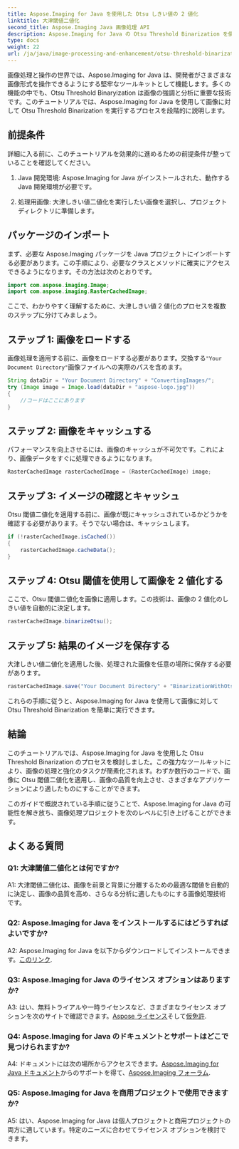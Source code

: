 ```yaml
---
title: Aspose.Imaging for Java を使用した Otsu しきい値の 2 値化
linktitle: 大津閾値二値化
second_title: Aspose.Imaging Java 画像処理 API
description: Aspose.Imaging for Java の Otsu Threshold Binarization を使用して画質を向上させます。優れた画像処理を実現するためのステップバイステップのガイドに従ってください。
type: docs
weight: 22
url: /ja/java/image-processing-and-enhancement/otsu-threshold-binarization/
---
```

画像処理と操作の世界では、Aspose.Imaging for Java は、開発者がさまざまな画像形式を操作できるようにする堅牢なツールキットとして機能します。多くの機能の中でも、Otsu Threshold Binaryization は画像の強調と分析に重要な技術です。このチュートリアルでは、Aspose.Imaging for Java を使用して画像に対して Otsu Threshold Binarization を実行するプロセスを段階的に説明します。

## 前提条件

詳細に入る前に、このチュートリアルを効果的に進めるための前提条件が整っていることを確認してください。

1. Java 開発環境: Aspose.Imaging for Java がインストールされた、動作する Java 開発環境が必要です。

2. 処理用画像: 大津しきい値二値化を実行したい画像を選択し、プロジェクト ディレクトリに準備します。

## パッケージのインポート

まず、必要な Aspose.Imaging パッケージを Java プロジェクトにインポートする必要があります。この手順により、必要なクラスとメソッドに確実にアクセスできるようになります。その方法は次のとおりです。

```java
import com.aspose.imaging.Image;
import com.aspose.imaging.RasterCachedImage;
```

ここで、わかりやすく理解するために、大津しきい値 2 値化のプロセスを複数のステップに分けてみましょう。

## ステップ 1: 画像をロードする


画像処理を適用する前に、画像をロードする必要があります。交換する`"Your Document Directory"`画像ファイルへの実際のパスを含めます。 

```java
String dataDir = "Your Document Directory" + "ConvertingImages/";
try (Image image = Image.load(dataDir + "aspose-logo.jpg"))
{
    //コードはここにあります
}
```

## ステップ 2: 画像をキャッシュする

パフォーマンスを向上させるには、画像のキャッシュが不可欠です。これにより、画像データをすぐに処理できるようになります。

```java
RasterCachedImage rasterCachedImage = (RasterCachedImage) image;
```

## ステップ 3: イメージの確認とキャッシュ

Otsu 閾値二値化を適用する前に、画像が既にキャッシュされているかどうかを確認する必要があります。そうでない場合は、キャッシュします。

```java
if (!rasterCachedImage.isCached())
{
    rasterCachedImage.cacheData();
}
```

## ステップ 4: Otsu 閾値を使用して画像を 2 値化する

ここで、Otsu 閾値二値化を画像に適用します。この技術は、画像の 2 値化のしきい値を自動的に決定します。

```java
rasterCachedImage.binarizeOtsu();
```

## ステップ 5: 結果のイメージを保存する

大津しきい値二値化を適用した後、処理された画像を任意の場所に保存する必要があります。

```java
rasterCachedImage.save("Your Document Directory" + "BinarizationWithOtsuThreshold_out.jpg");
```

これらの手順に従うと、Aspose.Imaging for Java を使用して画像に対して Otsu Threshold Binarization を簡単に実行できます。

## 結論

このチュートリアルでは、Aspose.Imaging for Java を使用した Otsu Threshold Binarization のプロセスを検討しました。この強力なツールキットにより、画像の処理と強化のタスクが簡素化されます。わずか数行のコードで、画像に Otsu 閾値二値化を適用し、画像の品質を向上させ、さまざまなアプリケーションにより適したものにすることができます。

このガイドで概説されている手順に従うことで、Aspose.Imaging for Java の可能性を解き放ち、画像処理プロジェクトを次のレベルに引き上げることができます。

## よくある質問

### Q1: 大津閾値二値化とは何ですか?

A1: 大津閾値二値化は、画像を前景と背景に分離するための最適な閾値を自動的に決定し、画像の品質を高め、さらなる分析に適したものにする画像処理技術です。

### Q2: Aspose.Imaging for Java をインストールするにはどうすればよいですか?

 A2: Aspose.Imaging for Java を以下からダウンロードしてインストールできます。[このリンク](https://releases.aspose.com/imaging/java/).

### Q3: Aspose.Imaging for Java のライセンス オプションはありますか?

 A3: はい、無料トライアルや一時ライセンスなど、さまざまなライセンス オプションを次のサイトで確認できます。[Aspose ライセンス](https://purchase.aspose.com/buy)そして[仮免許](https://purchase.aspose.com/temporary-license/).

### Q4: Aspose.Imaging for Java のドキュメントとサポートはどこで見つけられますか?

 A4: ドキュメントには次の場所からアクセスできます。[Aspose.Imaging for Java ドキュメント](https://reference.aspose.com/imaging/java/)からのサポートを得て、[Aspose.Imaging フォーラム](https://forum.aspose.com/).

### Q5: Aspose.Imaging for Java を商用プロジェクトで使用できますか?

A5: はい、Aspose.Imaging for Java は個人プロジェクトと商用プロジェクトの両方に適しています。特定のニーズに合わせてライセンス オプションを検討できます。